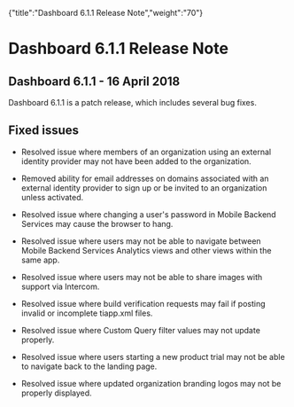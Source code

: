 {"title":"Dashboard 6.1.1 Release Note","weight":"70"} 

# Dashboard 6.1.1 Release Note

## Dashboard 6.1.1 - 16 April 2018

Dashboard 6.1.1 is a patch release, which includes several bug fixes.

## Fixed issues

*   Resolved issue where members of an organization using an external identity provider may not have been added to the organization.
    
*   Removed ability for email addresses on domains associated with an external identity provider to sign up or be invited to an organization unless activated.
    
*   Resolved issue where changing a user's password in Mobile Backend Services may cause the browser to hang.
    
*   Resolved issue where users may not be able to navigate between Mobile Backend Services Analytics views and other views within the same app.
    
*   Resolved issue where users may not be able to share images with support via Intercom.
    
*   Resolved issue where build verification requests may fail if posting invalid or incomplete tiapp.xml files.
    
*   Resolved issue where Custom Query filter values may not update properly.
    
*   Resolved issue where users starting a new product trial may not be able to navigate back to the landing page.
    
*   Resolved issue where updated organization branding logos may not be properly displayed.